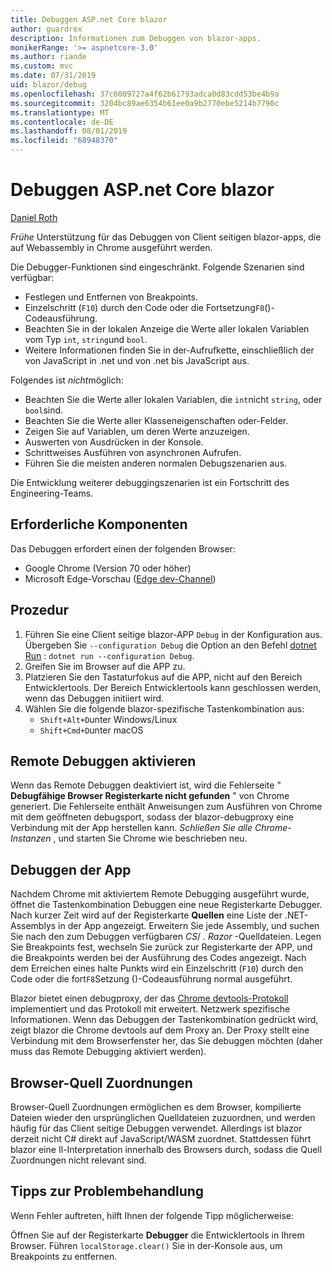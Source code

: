 ```yaml
---
title: Debuggen ASP.net Core blazor
author: guardrex
description: Informationen zum Debuggen von blazor-apps.
monikerRange: '>= aspnetcore-3.0'
ms.author: riande
ms.custom: mvc
ms.date: 07/31/2019
uid: blazor/debug
ms.openlocfilehash: 37c6009727a4f62b61793adca0d83cdd53be4b9a
ms.sourcegitcommit: 3204bc89ae6354b61ee0a9b2770ebe5214b7790c
ms.translationtype: MT
ms.contentlocale: de-DE
ms.lasthandoff: 08/01/2019
ms.locfileid: "68948370"
---
```

# <a name="debug-aspnet-core-blazor"></a>Debuggen ASP.net Core blazor

[Daniel Roth](https://github.com/danroth27)

*Frühe* Unterstützung für das Debuggen von Client seitigen blazor-apps, die auf Webassembly in Chrome ausgeführt werden.

Die Debugger-Funktionen sind eingeschränkt. Folgende Szenarien sind verfügbar:

* Festlegen und Entfernen von Breakpoints.
* Einzelschritt (`F10`) durch den Code oder die Fortsetzung`F8`()-Codeausführung.
* Beachten Sie in der lokalen Anzeige die Werte aller lokalen Variablen vom Typ `int`, `string`und `bool`.
* Weitere Informationen finden Sie in der-Aufrufkette, einschließlich der von JavaScript in .net und von .net bis JavaScript aus.

Folgendes ist *nicht*möglich:

* Beachten Sie die Werte aller lokalen Variablen, die `int`nicht `string`, oder `bool`sind.
* Beachten Sie die Werte aller Klasseneigenschaften oder-Felder.
* Zeigen Sie auf Variablen, um deren Werte anzuzeigen.
* Auswerten von Ausdrücken in der Konsole.
* Schrittweises Ausführen von asynchronen Aufrufen.
* Führen Sie die meisten anderen normalen Debugszenarien aus.

Die Entwicklung weiterer debuggingszenarien ist ein Fortschritt des Engineering-Teams.

## <a name="prerequisites"></a>Erforderliche Komponenten

Das Debuggen erfordert einen der folgenden Browser:

* Google Chrome (Version 70 oder höher)
* Microsoft Edge-Vorschau ([Edge dev-Channel](https://www.microsoftedgeinsider.com))

## <a name="procedure"></a>Prozedur

1. Führen Sie eine Client seitige blazor-APP `Debug` in der Konfiguration aus. Übergeben Sie `--configuration Debug` die Option an den Befehl [dotnet Run](/dotnet/core/tools/dotnet-run) : `dotnet run --configuration Debug`.
1. Greifen Sie im Browser auf die APP zu.
1. Platzieren Sie den Tastaturfokus auf die APP, nicht auf den Bereich Entwicklertools. Der Bereich Entwicklertools kann geschlossen werden, wenn das Debuggen initiiert wird.
1. Wählen Sie die folgende blazor-spezifische Tastenkombination aus:
   * `Shift+Alt+D`unter Windows/Linux
   * `Shift+Cmd+D`unter macOS

## <a name="enable-remote-debugging"></a>Remote Debuggen aktivieren

Wenn das Remote Debuggen deaktiviert ist, wird die Fehlerseite " **Debugfähige Browser Registerkarte nicht gefunden** " von Chrome generiert. Die Fehlerseite enthält Anweisungen zum Ausführen von Chrome mit dem geöffneten debugsport, sodass der blazor-debugproxy eine Verbindung mit der App herstellen kann. *Schließen Sie alle Chrome-Instanzen* , und starten Sie Chrome wie beschrieben neu.

## <a name="debug-the-app"></a>Debuggen der App

Nachdem Chrome mit aktiviertem Remote Debugging ausgeführt wurde, öffnet die Tastenkombination Debuggen eine neue Registerkarte Debugger. Nach kurzer Zeit wird auf der Registerkarte **Quellen** eine Liste der .NET-Assemblys in der App angezeigt. Erweitern Sie jede Assembly, und suchen Sie nach den zum Debuggen verfügbaren *CS*/ *. Razor* -Quelldateien. Legen Sie Breakpoints fest, wechseln Sie zurück zur Registerkarte der APP, und die Breakpoints werden bei der Ausführung des Codes angezeigt. Nach dem Erreichen eines halte Punkts wird ein Einzelschritt (`F10`) durch den Code oder die fort`F8`Setzung ()-Codeausführung normal ausgeführt.

Blazor bietet einen debugproxy, der das [Chrome devtools-Protokoll](https://chromedevtools.github.io/devtools-protocol/) implementiert und das Protokoll mit erweitert. Netzwerk spezifische Informationen. Wenn das Debuggen der Tastenkombination gedrückt wird, zeigt blazor die Chrome devtools auf dem Proxy an. Der Proxy stellt eine Verbindung mit dem Browserfenster her, das Sie debuggen möchten (daher muss das Remote Debugging aktiviert werden).

## <a name="browser-source-maps"></a>Browser-Quell Zuordnungen

Browser-Quell Zuordnungen ermöglichen es dem Browser, kompilierte Dateien wieder den ursprünglichen Quelldateien zuzuordnen, und werden häufig für das Client seitige Debuggen verwendet. Allerdings ist blazor derzeit nicht C# direkt auf JavaScript/WASM zuordnet. Stattdessen führt blazor eine Il-Interpretation innerhalb des Browsers durch, sodass die Quell Zuordnungen nicht relevant sind.

## <a name="troubleshooting-tip"></a>Tipps zur Problembehandlung

Wenn Fehler auftreten, hilft Ihnen der folgende Tipp möglicherweise:

Öffnen Sie auf der Registerkarte **Debugger** die Entwicklertools in Ihrem Browser. Führen `localStorage.clear()` Sie in der-Konsole aus, um Breakpoints zu entfernen.
